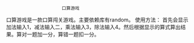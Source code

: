                          口算游戏
口算游戏是一款口算闯关游戏。主要依赖库有random。
使用方法： 
      首先会显示加法输入1，减法输入二，乘法输入3，除法输入4。然后根据显示的算式算出结果。算对一题加一分，算错一题扣一分。
